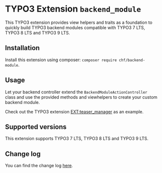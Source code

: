 # TYPO3 Extension ``backend_module``

This TYPO3 extension provides view helpers and traits as a foundation to quickly build TYPO3 backend modules compatible 
with TYPO3 7 LTS, TYPO3 8 LTS and TYPO3 9 LTS.

## Installation

Install this extension using composer: `composer require chf/backend-module`.

## Usage

Let your backend controller extend the `BackendModuleActionController` class and use the provided methods and 
viewhelpers to create your custom backend module.

Check out the TYPO3 extension [EXT:teaser_manager](https://github.com/christian-fries/teaser_manager) as an example.

## Supported versions

This extension supports TYPO3 7 LTS, TYPO3 8 LTS and TYPO3 9 LTS.

## Change log

You can find the change log [here](changelog.md).